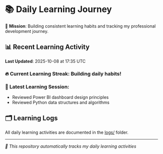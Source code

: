 # 📚 Daily Learning Journey

🎯 **Mission**: Building consistent learning habits and tracking my professional development journey.

## 📊 Recent Learning Activity

**Last Updated**: 2025-10-08 at 17:35 UTC

### 🔥 Current Learning Streak: Building daily habits!

### 📝 Latest Learning Session:
- Reviewed Power BI dashboard design principles
- Reviewed Python data structures and algorithms

## 🗂️ Learning Logs

All daily learning activities are documented in the [logs/](./logs/) folder.

---
*🤖 This repository automatically tracks my daily learning activities*
